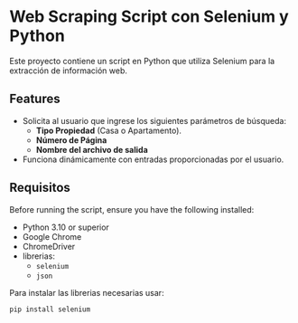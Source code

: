 # Web Scraping Script con Selenium y Python

Este proyecto contiene un script en Python que utiliza Selenium para la extracción de información web.

## Features
- Solicita al usuario que ingrese los siguientes parámetros de búsqueda:
  - **Tipo Propiedad** (Casa o Apartamento).
  - **Número de Página**
  - **Nombre del archivo de salida**
- Funciona dinámicamente con entradas proporcionadas por el usuario.

## Requisitos
Before running the script, ensure you have the following installed:
- Python 3.10 or superior
- Google Chrome
- ChromeDriver
- librerias:
  - `selenium`
  - `json`

Para instalar las librerias necesarias usar:
```bash
pip install selenium
